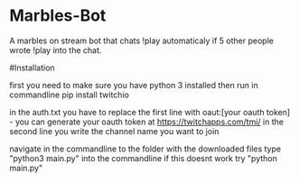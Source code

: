 # Marbles-Bot

A marbles on stream bot that chats !play automaticaly if 5 other people wrote !play into the chat. 

#Installation

first you need to make sure you have python 3 installed then run in commandline pip install twitchio

in the auth.txt you have to replace the first line with oaut:[your oauth token] - you can generate your oauth token at https://twitchapps.com/tmi/ in the second line you write the channel name you want to join

navigate in the commandline to the folder with the downloaded files type "python3 main.py" into the commandline if this doesnt work try "python main.py"
